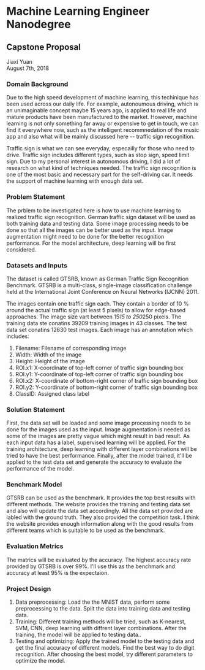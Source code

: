 # Machine Learning Engineer Nanodegree
## Capstone Proposal
Jiaxi Yuan  
August 7th, 2018

### Domain Background

Due to the high speed development of machine learning, this techinique has been used across our daily life. For example, autonoumous driving, which is an unimaginable concept maybe 15 years ago, is applied to real life and mature products have been manufactured to the market. However, machine learning is not only something far away or expensive to get in touch, we can find it everywhere now, such as the intelligent recommnedation of the music app and also what will be mainly discussed here -- traffic sign recognition.

Traffic sign is what we can see everyday, especailly for those who need to drive. Traffic sign includes different types, such as stop sign, speed limit sign. Due to my personal interest in autonomous driving, I did a lot of research on what kind of techniques needed. The traffic sign recognition is one of the most basic and necessary part for the self-driving car. It needs the support of machine learning with enough data set.

### Problem Statement

The prblem to be investigated here is how to use machine learning to realized traffic sign recognition. German traffic sign dataset will be used as both training data and testing data. Some image processing needs to be done so that all the images can be better used as the input. Image augmentation might need to be done for the better recognition performance. For the model architecture, deep learning will be first considered.

### Datasets and Inputs

The dataset is called GTSRB, known as German Traffic Sign Recognition Benchmark. GTSRB is a multi-class, single-image classification challenge held at the International Joint Conference on Neural Networks (IJCNN) 2011. 

The images contain one traffic sign each. They contain a border of 10 % around the actual traffic sign (at least 5 pixels) to allow for edge-based approaches. The image size vart between 15*15 to 250*250 pixels. The training data ste conatins 39209 training images in 43 classes. The test data set conatins 12630 test images. Each image has an annotation which includes:
1. Filename: Filename of corresponding image
2. Width: Width of the image
3. Height: Height of the image
4. ROI.x1: X-coordinate of top-left corner of traffic sign bounding box
5. ROI.y1: Y-coordinate of top-left corner of traffic sign bounding box
6. ROI.x2: X-coordinate of bottom-right corner of traffic sign bounding box
7. ROI.y2: Y-coordinate of bottom-right corner of traffic sign bounding box
8. ClassID: Assigned class label

### Solution Statement

First, the data set will be loaded and some image processing needs to be done for the images used as the input. Image augmentation is needed as some of the images are pretty vague which might result in bad result. As each input data has a label, supervised learning will be applied. For the training architecture, deep learning with different layer combinations will be tried to have the best performance. Finally, after the model trained, it'll be applied to the test data set and generate the accuracy to evaluate the performance of the model.

### Benchmark Model

GTSRB can be used as the benchmark. It provides the top best results with different methods. The website provides the training and testing data set and also will update the data set accordingly. All the data set provided are labled with the ground truth. They also provided the competition task. I think the website provides enough information along with the good results from different teams which is suitable to be used as the benchmark.

### Evaluation Metrics

The matrics will be evaluated by the accuracy. The highest accuracy rate provided by GTSRB is over 99%. I'll use this as the benchmark and accuracy at least 95% is the expectaion.

### Project Design

1. Data preprocessing: Load the the MNIST data, perform some preprocessing to the data. Split the data into training data and testing data.
2. Training: Different training methods will be tried, such as K-nearest, SVM, CNN, deep learning with diffrent layer combinations.  After the training, the model will be applied to testing data..
3. Testing and optimizing: Apply the trained model to the testing data and get the final accuracy of different models. Find the best way to do digit recognition. After choosing the best model, try different parameters to optimize the model.
